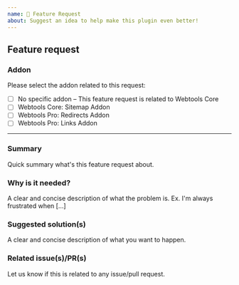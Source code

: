 ```yaml
---
name: 🚀 Feature Request
about: Suggest an idea to help make this plugin even better!
---
```


<!--
Hello 👋 Thank you for submitting a feature request.
-->

## Feature request

### Addon

Please select the addon related to this request:

- [ ] No specific addon – This feature request is related to Webtools Core
- [ ] Webtools Core: Sitemap Addon  
- [ ] Webtools Pro: Redirects Addon  
- [ ] Webtools Pro: Links Addon  

---

### Summary

Quick summary what's this feature request about.

### Why is it needed?

A clear and concise description of what the problem is. Ex. I'm always frustrated when [...]

### Suggested solution(s)

A clear and concise description of what you want to happen.

### Related issue(s)/PR(s)

Let us know if this is related to any issue/pull request.
